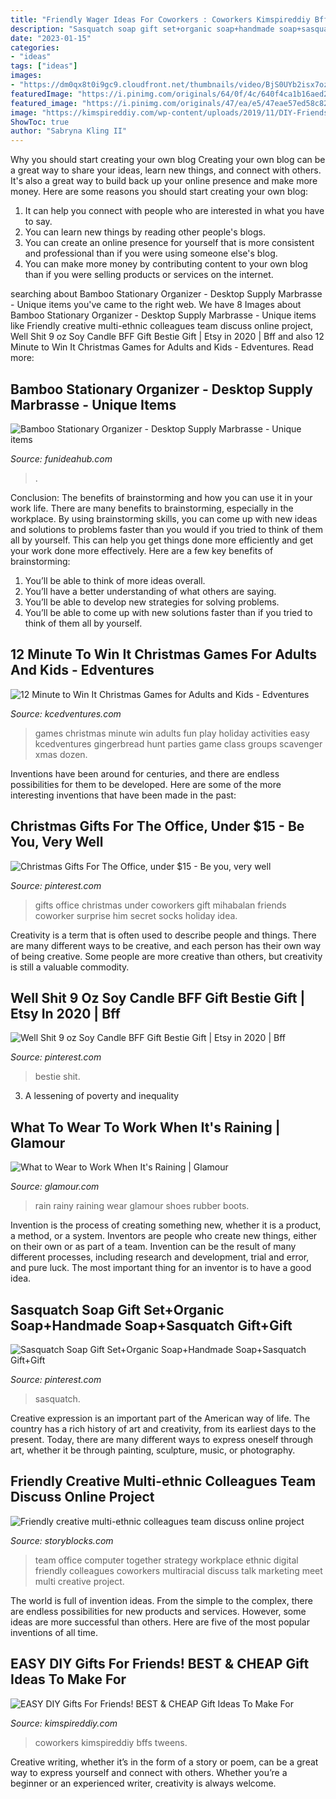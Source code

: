 ```yaml
---
title: "Friendly Wager Ideas For Coworkers : Coworkers Kimspireddiy Bffs Tweens"
description: "Sasquatch soap gift set+organic soap+handmade soap+sasquatch gift+gift"
date: "2023-01-15"
categories:
- "ideas"
tags: ["ideas"]
images:
- "https://dm0qx8t0i9gc9.cloudfront.net/thumbnails/video/BjS0UYb2isx7oz13/videoblocks-friendly-creative-multi-ethnic-colleagues-team-discuss-online-project-use-computer-at-workplace-multiracial-coworkers-group-talk-work-together-share-ideas-on-digital-marketing-strategy-at-office-meet_sl2sjgxvu_thumbnail-1080_01.png"
featuredImage: "https://i.pinimg.com/originals/64/0f/4c/640f4ca1b16aed2e40ed1d644fb7f872.jpg"
featured_image: "https://i.pinimg.com/originals/47/ea/e5/47eae57ed58c82c283be6dc5764c3b96.jpg"
image: "https://kimspireddiy.com/wp-content/uploads/2019/11/DIY-Friends-Gifts-11-502x1024.jpg"
ShowToc: true
author: "Sabryna Kling II"
---
```



Why you should start creating your own blog
Creating your own blog can be a great way to share your ideas, learn new things, and connect with others. It's also a great way to build back up your online presence and make more money. Here are some reasons you should start creating your own blog: 
1. It can help you connect with people who are interested in what you have to say. 
2. You can learn new things by reading other people's blogs. 
3. You can create an online presence for yourself that is more consistent and professional than if you were using someone else's blog. 
4. You can make more money by contributing content to your own blog than if you were selling products or services on the internet.

	

		
searching about Bamboo Stationary Organizer - Desktop Supply Marbrasse - Unique items you've came to the right web. We have 8 Images about Bamboo Stationary Organizer - Desktop Supply Marbrasse - Unique items like Friendly creative multi-ethnic colleagues team discuss online project, Well Shit 9 oz Soy Candle BFF Gift Bestie Gift | Etsy in 2020 | Bff and also 12 Minute to Win It Christmas Games for Adults and Kids - Edventures. Read more:
		
    
## Bamboo Stationary Organizer - Desktop Supply Marbrasse - Unique Items

<img loading=lazy src="https://funideahub.com/wp-content/uploads/2020/10/Bamboo-Pencil-Stationary-Organizer-e1603970545146.jpg" onerror="this.onerror=null;this.src='https://tse3.mm.bing.net/th?id=OIP.wrSIMHUgDr6gHe7Q2G-3zAHaHa&amp;pid=15.1';" alt="Bamboo Stationary Organizer - Desktop Supply Marbrasse - Unique items">

_Source: funideahub.com_

>. 

	

Conclusion: The benefits of brainstorming and how you can use it in your work life.
There are many benefits to brainstorming, especially in the workplace. By using brainstorming skills, you can come up with new ideas and solutions to problems faster than you would if you tried to think of them all by yourself. This can help you get things done more efficiently and get your work done more effectively. Here are a few key benefits of brainstorming:
1. You’ll be able to think of more ideas overall.
2. You’ll have a better understanding of what others are saying.
3. You’ll be able to develop new strategies for solving problems.
4. You’ll be able to come up with new solutions faster than if you tried to think of them all by yourself.

    
## 12 Minute To Win It Christmas Games For Adults And Kids - Edventures

<img loading=lazy src="https://www.kcedventures.com/images/christmasminute.jpg" onerror="this.onerror=null;this.src='https://tse4.mm.bing.net/th?id=OIP.usChTZNL1c-qNcSjpL1dFAHaOd&amp;pid=15.1';" alt="12 Minute to Win It Christmas Games for Adults and Kids - Edventures">

_Source: kcedventures.com_

>games christmas minute win adults fun play holiday activities easy kcedventures gingerbread hunt parties game class groups scavenger xmas dozen. 

	

Inventions have been around for centuries, and there are endless possibilities for them to be developed. Here are some of the more interesting inventions that have been made in the past:

    
## Christmas Gifts For The Office, Under $15 - Be You, Very Well

<img loading=lazy src="https://i.pinimg.com/originals/64/0f/4c/640f4ca1b16aed2e40ed1d644fb7f872.jpg" onerror="this.onerror=null;this.src='https://tse3.mm.bing.net/th?id=OIP.jpvTzJbzqYkepDxa8a7RgAHaRS&amp;pid=15.1';" alt="Christmas Gifts For The Office, under $15 - Be you, very well">

_Source: pinterest.com_

>gifts office christmas under coworkers gift mihabalan friends coworker surprise him secret socks holiday idea. 

	

Creativity is a term that is often used to describe people and things. There are many different ways to be creative, and each person has their own way of being creative. Some people are more creative than others, but creativity is still a valuable commodity.

    
## Well Shit 9 Oz Soy Candle BFF Gift Bestie Gift | Etsy In 2020 | Bff

<img loading=lazy src="https://i.pinimg.com/originals/0e/9b/1e/0e9b1e1cd1c5a5b40c4518b5d3040ef7.jpg" onerror="this.onerror=null;this.src='https://tse2.mm.bing.net/th?id=OIP.pAV8XyVO_dsw0uJY8s4jtgHaHs&amp;pid=15.1';" alt="Well Shit 9 oz Soy Candle BFF Gift Bestie Gift | Etsy in 2020 | Bff">

_Source: pinterest.com_

>bestie shit. 

	

3. A lessening of poverty and inequality 

    
## What To Wear To Work When It&#039;s Raining | Glamour

<img loading=lazy src="https://media.glamour.com/photos/570432ad1671810c378b79f7/master/w_1024,c_limit/fashion-2016-03-rainy-day-work-outfit-ideas-rain-shoes-aimee-song-main.jpg" onerror="this.onerror=null;this.src='https://tse4.mm.bing.net/th?id=OIP.FTBF15pT-7YA4jJa-fTcvQHaLH&amp;pid=15.1';" alt="What to Wear to Work When It&#039;s Raining | Glamour">

_Source: glamour.com_

>rain rainy raining wear glamour shoes rubber boots. 

	

Invention is the process of creating something new, whether it is a product, a method, or a system. Inventors are people who create new things, either on their own or as part of a team. Invention can be the result of many different processes, including research and development, trial and error, and pure luck. The most important thing for an inventor is to have a good idea.

    
## Sasquatch Soap Gift Set+Organic Soap+Handmade Soap+Sasquatch Gift+Gift

<img loading=lazy src="https://i.pinimg.com/originals/47/ea/e5/47eae57ed58c82c283be6dc5764c3b96.jpg" onerror="this.onerror=null;this.src='https://tse4.mm.bing.net/th?id=OIP.BEinT913LZ9iMfBdOm57TQHaGQ&amp;pid=15.1';" alt="Sasquatch Soap Gift Set+Organic Soap+Handmade Soap+Sasquatch Gift+Gift">

_Source: pinterest.com_

>sasquatch. 

	

Creative expression is an important part of the American way of life. The country has a rich history of art and creativity, from its earliest days to the present. Today, there are many different ways to express oneself through art, whether it be through painting, sculpture, music, or photography.

    
## Friendly Creative Multi-ethnic Colleagues Team Discuss Online Project

<img loading=lazy src="https://dm0qx8t0i9gc9.cloudfront.net/thumbnails/video/BjS0UYb2isx7oz13/videoblocks-friendly-creative-multi-ethnic-colleagues-team-discuss-online-project-use-computer-at-workplace-multiracial-coworkers-group-talk-work-together-share-ideas-on-digital-marketing-strategy-at-office-meet_sl2sjgxvu_thumbnail-1080_01.png" onerror="this.onerror=null;this.src='https://tse4.mm.bing.net/th?id=OIP.KfkPIiKWohIlKvrO2JZEUAHaEK&amp;pid=15.1';" alt="Friendly creative multi-ethnic colleagues team discuss online project">

_Source: storyblocks.com_

>team office computer together strategy workplace ethnic digital friendly colleagues coworkers multiracial discuss talk marketing meet multi creative project. 

	

The world is full of invention ideas. From the simple to the complex, there are endless possibilities for new products and services. However, some ideas are more successful than others. Here are five of the most popular inventions of all time.

    
## EASY DIY Gifts For Friends! BEST &amp; CHEAP Gift Ideas To Make For

<img loading=lazy src="https://kimspireddiy.com/wp-content/uploads/2019/11/DIY-Friends-Gifts-11-502x1024.jpg" onerror="this.onerror=null;this.src='https://tse3.mm.bing.net/th?id=OIP.1oG4lcR2KycYzUzdcI5TjwHaPG&amp;pid=15.1';" alt="EASY DIY Gifts For Friends! BEST &amp; CHEAP Gift Ideas To Make For">

_Source: kimspireddiy.com_

>coworkers kimspireddiy bffs tweens. 

	

Creative writing, whether it’s in the form of a story or poem, can be a great way to express yourself and connect with others. Whether you’re a beginner or an experienced writer, creativity is always welcome.

